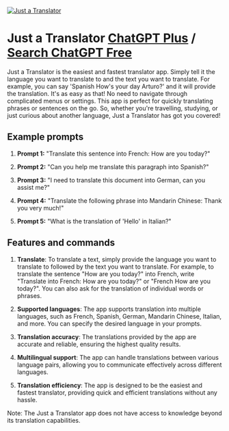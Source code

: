 
[![Just a Translator](https://files.oaiusercontent.com/file-50T4h9ZCXltBgcEtzVawkiny?se=2123-10-15T21%3A40%3A39Z&sp=r&sv=2021-08-06&sr=b&rscc=max-age%3D31536000%2C%20immutable&rscd=attachment%3B%20filename%3D9dab944f-40d7-4e5c-9bce-4719cbebd835.png&sig=WSgCw2Gwc6hcE9ElGRbphPgU4iB8AZCsd6UKsM/3ttE%3D)](https://chat.openai.com/g/g-w8R2FLzH1-just-a-translator)

# Just a Translator [ChatGPT Plus](https://chat.openai.com/g/g-w8R2FLzH1-just-a-translator) / [Search ChatGPT Free](https://gptcall.net/index.html#/?search=Just%20a%20Translator)

Just a Translator is the easiest and fastest translator app. Simply tell it the language you want to translate to and the text you want to translate. For example, you can say 'Spanish How's your day Arturo?' and it will provide the translation. It's as easy as that! No need to navigate through complicated menus or settings. This app is perfect for quickly translating phrases or sentences on the go. So, whether you're travelling, studying, or just curious about another language, Just a Translator has got you covered!

## Example prompts

1. **Prompt 1:** "Translate this sentence into French: How are you today?"

2. **Prompt 2:** "Can you help me translate this paragraph into Spanish?"

3. **Prompt 3:** "I need to translate this document into German, can you assist me?"

4. **Prompt 4:** "Translate the following phrase into Mandarin Chinese: Thank you very much!"

5. **Prompt 5:** "What is the translation of 'Hello' in Italian?"

## Features and commands

1. **Translate**: To translate a text, simply provide the language you want to translate to followed by the text you want to translate. For example, to translate the sentence "How are you today?" into French, write "Translate into French: How are you today?" or "French How are you today?". You can also ask for the translation of individual words or phrases.

2. **Supported languages**: The app supports translation into multiple languages, such as French, Spanish, German, Mandarin Chinese, Italian, and more. You can specify the desired language in your prompts.

3. **Translation accuracy**: The translations provided by the app are accurate and reliable, ensuring the highest quality results.

4. **Multilingual support**: The app can handle translations between various language pairs, allowing you to communicate effectively across different languages.

5. **Translation efficiency**: The app is designed to be the easiest and fastest translator, providing quick and efficient translations without any hassle.

Note: The Just a Translator app does not have access to knowledge beyond its translation capabilities.



